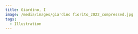 ```yaml
---
title: Giardino, I
image: /media/images/giardino fiorito_2022_compressed.jpg
tags:
  - Illustration
---
```

